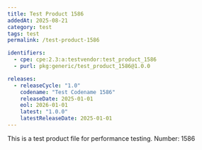 ```yaml
---
title: Test Product 1586
addedAt: 2025-08-21
category: test
tags: test
permalink: /test-product-1586

identifiers:
  - cpe: cpe:2.3:a:testvendor:test_product_1586
  - purl: pkg:generic/test_product_1586@1.0.0

releases:
  - releaseCycle: "1.0"
    codename: "Test Codename 1586"
    releaseDate: 2025-01-01
    eol: 2026-01-01
    latest: "1.0.0"
    latestReleaseDate: 2025-01-01
---
```


This is a test product file for performance testing. Number: 1586
